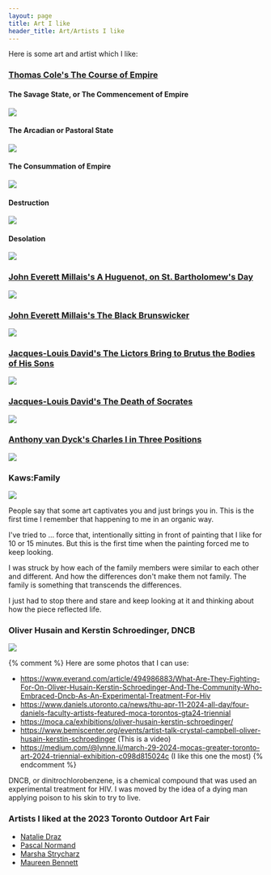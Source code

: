 ```yaml
---
layout: page
title: Art I like
header_title: Art/Artists I like
---
```


Here is some art and artist which I like:

<!-- ### Catherine Jeffrey's November Rain, Bay and Dundas (Toronto) -->
<!-- - https://digitalarchive.tpl.ca/objects/281918/november-rain-bay-and-dundas-toronto?ctx=fb2689d2348e8cfcb0ab9464b5a98f723f7d0bcd&idx=1  -->

### [Thomas Cole's The Course of Empire](https://en.wikipedia.org/wiki/The_Course_of_Empire_(paintings)#The_Savage_State,_or_The_Commencement_of_Empire)

#### The Savage State, or The Commencement of Empire

<img src="/assets/art/thomas_cole/Cole_Thomas_The_Course_of_Empire_The_Savage_State_1836.jpg">
<!--From https://en.wikipedia.org/wiki/File:Cole_Thomas_The_Course_of_Empire_The_Savage_State_1836.jpg -->

#### The Arcadian or Pastoral State
<img src="/assets/art/thomas_cole/Cole_Thomas_The_Course_of_Empire_The_Arcadian_or_Pastoral_State_1836.jpg">
<!--From https://en.wikipedia.org/wiki/File:Cole_Thomas_The_Course_of_Empire_The_Arcadian_or_Pastoral_State_1836.jpg -->

#### The Consummation of Empire
<img src="/assets/art/thomas_cole/Cole_Thomas_The_Consummation_The_Course_of_the_Empire_1836.jpg">
<!--From https://en.wikipedia.org/wiki/File:Cole_Thomas_The_Consummation_The_Course_of_the_Empire_1836.jpg -->

#### Destruction
<img src="/assets/art/thomas_cole/Cole_Thomas_The_Consummation_The_Course_of_the_Empire_1836.jpg">
<!--From https://en.wikipedia.org/wiki/File:Cole_Thomas_The_Course_of_Empire_Destruction_1836.jpg -->

#### Desolation
<img src ="/assets/art/thomas_cole/Cole_Thomas_The_Course_of_Empire_Desolation_1836.jpg">
<!--From https://en.wikipedia.org/wiki/File:Cole_Thomas_The_Course_of_Empire_Desolation_1836.jpg -->


### [John Everett Millais's A Huguenot, on St. Bartholomew's Day](https://en.wikipedia.org/wiki/A_Huguenot,_on_St._Bartholomew%27s_Day)
<img src ="/assets/art/john_everett_millais/Huguenot_lovers_on_St._Bartholomew's_Day.jpg">
<!--From https://commons.wikimedia.org/wiki/File:Huguenot_lovers_on_St._Bartholomew%27s_Day.jpg -->

### [ John Everett Millais's The Black Brunswicker](https://en.wikipedia.org/wiki/The_Black_Brunswicker)
<img src ="/assets/art/john_everett_millais/John_Everett_Millais_The_Black_Brunswicker.jpg">
<!--From https://en.wikipedia.org/wiki/File:John_Everett_Millais_The_Black_Brunswicker.jpg -->

### [Jacques-Louis David's The Lictors Bring to Brutus the Bodies of His Sons](https://en.wikipedia.org/wiki/The_Lictors_Bring_to_Brutus_the_Bodies_of_His_Sons)
<img src ="/assets/art/jacques_louis_david/jacques_louis_david_the_lictors_bring_to_brutus_the_bodies_of_his_sons.jpg">
<!--From https://commons.wikimedia.org/wiki/File:David_Brutus.jpg -->

### [Jacques-Louis David's The Death of Socrates](https://www.youtube.com/watch?v=rKhfFBbVtFg)
<img src ="/assets/art/jacques_louis_david/jacques_louis_david_the_death_of_socrates.jpg">
<!--From https://en.wikipedia.org/wiki/File:David_-_The_Death_of_Socrates.jpg -->

### [Anthony van Dyck's Charles I in Three Positions](https://en.wikipedia.org/wiki/Charles_I_in_Three_Positions)
<img src ="/assets/art/anthony_van_dyck/Sir_Anthony_Van_Dyck_-_Charles_I_(1600-49)_-_Google_Art_Project.jpg">
<!--From https://en.wikipedia.org/wiki/File:Sir_Anthony_Van_Dyck_-_Charles_I_(1600-49)_-_Google_Art_Project.jpg -->

### Kaws:Family
<img src ="/assets/art/kaws_family/13028.5199.1_KAWS_FAMILY_88in_Ed1_Final_002_DA EDIT2.png">
<!--From https://ago.ca/exhibitions/kaws-family -->
<!--KAWS, FAMILY (2021) Bronze, paint, (219.1 x 207 x 95.6 cm) © KAWS-->

People say that some art captivates you and just brings you in.
This is the first time I remember that happening to me in an organic way. 

I've tried to ... force that, intentionally sitting in front of painting that I like for 10 or 15 minutes. But this is the first time when the painting forced me to keep looking. 

I was struck by how each of the family members were similar to each other and different. And how the differences don't make them not family. The family is something that transcends the differences.

I just had to stop there and stare and keep looking at it and thinking about how the piece reflected life.


### Oliver Husain and Kerstin Schroedinger, DNCB
<img src ="/assets/art/oliver_husain_kerstin_schroedinger/MOCA_DNCB.jpg">
<!--- 
Oliver Husain and Kerstin Schroedinger, DNCB, 2021. Three-channel installation: colour video with sound (10 min), 16mm silent film projection (5 min 30 sec), audio interviews (10 min). Installation view, GTA24 at MOCA Toronto, 2024. © and courtesy the artists. Photo: LF Documentation. --->

{% comment %}
Here are some photos that I can use:

- https://www.everand.com/article/494986883/What-Are-They-Fighting-For-On-Oliver-Husain-Kerstin-Schroedinger-And-The-Community-Who-Embraced-Dncb-As-An-Experimental-Treatment-For-Hiv
- https://www.daniels.utoronto.ca/news/thu-apr-11-2024-all-day/four-daniels-faculty-artists-featured-moca-torontos-gta24-triennial
- https://moca.ca/exhibitions/oliver-husain-kerstin-schroedinger/
- https://www.bemiscenter.org/events/artist-talk-crystal-campbell-oliver-husain-kerstin-schroedinger (This is a video)
- https://medium.com/@lynne.li/march-29-2024-mocas-greater-toronto-art-2024-triennial-exhibition-c098d815024c (I like this one the most)
{% endcomment %}


DNCB, or dinitrochlorobenzene, is a chemical compound that was used an experimental treatment for HIV. I was moved by the idea of a dying man applying poison to his skin to try to live.

### Artists I liked at the 2023 Toronto Outdoor Art Fair
- [Natalie Draz ](https://www.nataliedraz.com/)
- [Pascal Normand](https://www.nataliedraz.com/collections/original-artwork)
- [Marsha Strycharz](https://marshastrycharz.com/)
- [Maureen Bennett](https://www.timesgonebystudio.com/)